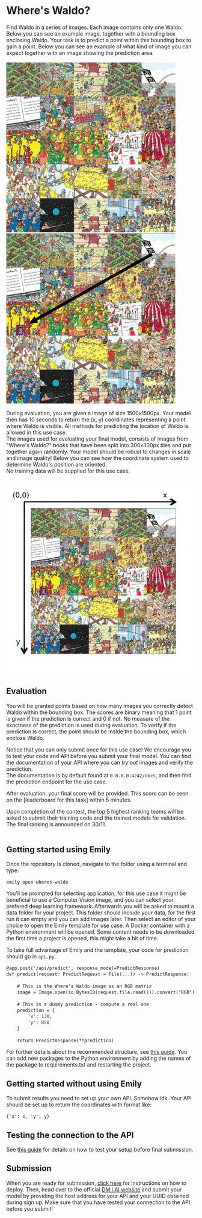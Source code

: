 # Where's Waldo?
Find Waldo in a series of images. Each image contains only one Waldo. Below you can see an example image, together with a bounding box enclosing Waldo. Your task is to predict a point within this bounding box to gain a point. Below you can see an example of what kind of image you can expect together with an image showing the prediction area. <br> <br>
<img src="../images/waldo.jpg" width=450> <img src="../images/waldo_bbox_arrow.jpg" width=450>

During evaluation, you are given a image of size 1500x1500px. Your model then has 10 seconds to return the (x, y) coordinates representing a point where Waldo is visible. All methods for predicting the location of Waldo is allowed in this use case. <br>
The images used for evaluating your final model, consists of images from "Where's Waldo?" books that have been split into 300x300px tiles and put together again randomly. Your model should be robust to changes in scale and image quality! Below you can see how the coordinate system used to determine Waldo's position are oriented. <br>
No training data will be supplied for this use case.
<br><br>

<p align="center">
  <img src="../images/coordinates.jpg" width=500>
</p>


## Evaluation
You will be granted points based on how many images you correctly detect Waldo within the bounding box. The scores are binary meaning that 1 point is given if the prediction is correct and 0 if not. No measure of the exactness of the prediction is used during evaluation. To verify if the prediction is correct, the point should be inside the bounding box, which enclose Waldo.

Notice that you can only submit once for this use case! We encourage you to test your code and API before you submit your final model. You can find the documentation of your API where you can _try out_ images and verify the prediction. <br>
The documentation is by default found at `0.0.0.0:4242/docs`, and then find the prediction endpoint for the use case. <br>

After evaluation, your final score will be provided. This score can be seen on the [leaderboard for this task] within 5 minutes.

Upon completion of the contest, the top 5 highest ranking teams will be asked to submit their training code and the trained models for validation. The final ranking is announced on 30/11. <br> <br>

## Getting started using Emily
Once the repository is cloned, navigate to the folder using a terminal and type:
```
emily open wheres-waldo
```
You'll be prompted for selecting application, for this use case it might be beneficial to use a Computer Vision image, and you can select your prefered deep learning framework. Afterwards you will be asked to mount a data folder for your project. This folder should include your data, for the first run it can empty and you can add images later.
Then select an editor of your choice to open the Emily template for use case.  A Docker container with a Python environment will be opened. Some content needs to be downloaded the first time a project is opened, this might take a bit of time.

To take full advantage of Emily and the template, your code for prediction should go in `api.py`:
```
@app.post('/api/predict', response_model=PredictResponse)
def predict(request: PredictRequest = File(...)) -> PredictResponse:

    # This is the Where's Waldo image as an RGB matrix
    image = Image.open(io.BytesIO(request.file.read())).convert("RGB")

    # This is a dummy prediction - compute a real one
    prediction = {
        'x': 130,
        'y': 850
    }

    return PredictResponse(**prediction)
```
For further details about the recommended structure, see <a href="https://dmiai.dk/guide/">this guide</a>.
You can add new packages to the Python environment by adding the names of the package to requirements.txt and restarting the project.

## Getting started without using Emily
To submit results you need to set up your own API. Somehow idk.
Your API should be set up to return the coordinates with format like:
```
{'x': x, 'y': y}
```

## Testing the connection to the API
See <a href="https://dmiai.dk/guide/">this guide</a> for details on how to test your setup before final submission.

## Submission
When you are ready for submission, <a href="https://dmiai.dk/guide/deploy">click here</a> for instructions on how to deploy. Then, head over to the official <a href="https://dmiai.dk/">DM i AI website</a> and submit your model by providing the host address for your API and your UUID obtained during sign up. Make sure that you have tested your connection to the API before you submit!
